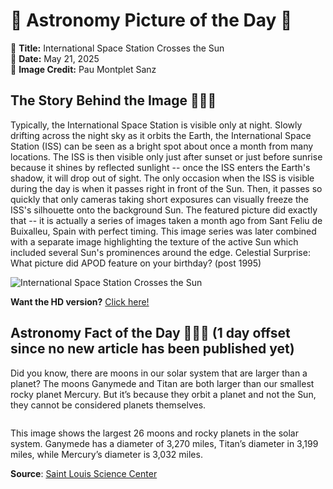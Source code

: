 # 🌌 Astronomy Picture of the Day 🌌
🔭 **Title:** International Space Station Crosses the Sun  
📅 **Date:** May 21, 2025  
📸 **Image Credit:** 
Pau Montplet Sanz
  

## The Story Behind the Image 🧑‍🚀🔭
Typically, the International Space Station is visible only at night.  Slowly drifting across the night sky as it orbits the Earth, the International Space Station (ISS) can be seen as a bright spot about once a month from many locations.  The ISS is then visible only just after sunset or just before sunrise because it shines by reflected sunlight -- once the ISS enters the Earth's shadow, it will drop out of sight. The only occasion when the ISS is visible during the day is when it passes right in front of the Sun. Then, it passes so quickly that only cameras taking short exposures can visually freeze the ISS's silhouette onto the background Sun. The featured picture did exactly that -- it is actually a series of images taken a month ago from Sant Feliu de Buixalleu, Spain with perfect timing.  This image series was later combined with a separate image highlighting the texture of the active Sun which included several Sun's prominences around the edge.   Celestial Surprise: What picture did APOD feature on your birthday? (post 1995)

![International Space Station Crosses the Sun](https://apod.nasa.gov/apod/image/2505/IssTransit_Sanz_960.jpg)

**Want the HD version?** [Click here!](https://apod.nasa.gov/apod/image/2505/IssTransit_Sanz_2569.jpg)

## Astronomy Fact of the Day 👩‍🚀🚀 (1 day offset since no new article has been published yet)
<p>Did you know, there are moons in our solar system that are larger than a planet? The moons Ganymede and Titan are both larger than our smallest rocky planet Mercury. But it’s because they orbit a planet and not the Sun, they cannot be considered planets themselves.</p>
<p><img src="https://www.slsc.org/wp-content/uploads/2025/05/may-20.jpg" alt=""/></p>
<p>This image shows the largest 26 moons and rocky planets in the solar system. Ganymede has a diameter of 3,270 miles, Titan’s diameter in 3,199 miles, while Mercury’s diameter is 3,032 miles.</p>

**Source**: [Saint Louis Science Center](https://www.slsc.org/astronomy-fact-of-the-day-may-20-2025/)
